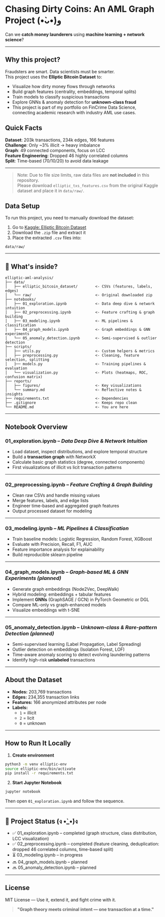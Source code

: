 # Chasing Dirty Coins: An AML Graph Project  (•̀ᴗ•́)و

Can we **catch money launderers** using **machine learning + network science**?

---

## Why this project?
Fraudsters are smart. Data scientists must be smarter.  
This project uses the **Elliptic Bitcoin Dataset** to:

- Visualize how dirty money flows through networks  
- Build graph features (centrality, embeddings, temporal splits)  
- Train models to classify suspicious transactions  
- Explore GNNs & anomaly detection for **unknown-class fraud**  
- This project is part of my portfolio on FinCrime Data Science, connecting academic research with industry AML use cases.

## Quick Facts 
 **Dataset**: 203k transactions, 234k edges, 166 features  
 **Challenge**: Only ~3% illicit → heavy imbalance  
 **Graph**: 49 connected components, focus on LCC  
 **Feature Engineering**: Dropped 46 highly correlated columns  
 **Split**: Time-based (70/10/20) to avoid data leakage  

---
> Note: Due to file size limits, raw data files are **not included** in this repository.  
> Please download `elliptic_txs_features.csv` from the original Kaggle dataset and place it in `data/raw/`.

## Data Setup

To run this project, you need to manually download the dataset:

1. Go to [Kaggle: Elliptic Bitcoin Dataset](https://www.kaggle.com/datasets/ellipticco/elliptic-data-set)  
2. Download the `.zip` file and extract it  
3. Place the extracted `.csv` files into:

```
data/raw/
```

---

## 🧠 What's inside?

```
elliptic-aml-analysis/
├── data/
│   ├── elliptic_bitcoin_dataset/        <- CSVs (features, labels, edges)
│   └── raw/                             <- Original downloaded zip
├── notebooks/
│   ├── 01_exploration.ipynb             <- Data deep dive & network intuition
│   ├── 02_preprocessing.ipynb           <- Feature crafting & graph building
│   ├── 03_modeling.ipynb                <- ML pipelines & classification
│   ├── 04_graph_models.ipynb            <- Graph embeddings & GNN experiments
│   └── 05_anomaly_detection.ipynb       <- Semi-supervised & outlier detection
├── scripts/
│   ├── utils.py                         <- Custom helpers & metrics
│   ├── preprocessing.py                 <- Cleaning, feature selection, splitting
│   ├── models.py                        <- Training pipelines & evaluation
│   └── visualization.py                 <- Plots (heatmaps, ROC, confusion matrix)
├── reports/
│   ├── figures/                         <- Key visualizations
│   └── summary.md                       <- Reflective notes & insights
├── requirements.txt                     <- Dependencies
├── .gitignore                           <- Keeps repo clean
└── README.md                            <- You are here

```

---

## Notebook Overview

### **01_exploration.ipynb** – *Data Deep Dive & Network Intuition*
- Load dataset, inspect distributions, and explore temporal structure  
- Build a **transaction graph** with NetworkX  
- Calculate basic graph statistics (degree, connected components)  
- First visualizations of illicit vs licit transaction patterns  

---

### **02_preprocessing.ipynb** – *Feature Crafting & Graph Building*
- Clean raw CSVs and handle missing values  
- Merge features, labels, and edge lists  
- Engineer time-based and aggregated graph features  
- Output processed dataset for modeling  

---

### **03_modeling.ipynb** – *ML Pipelines & Classification*
- Train baseline models: Logistic Regression, Random Forest, XGBoost  
- Evaluate with Precision, Recall, F1, AUC  
- Feature importance analysis for explainability  
- Build reproducible sklearn pipeline  

---

### **04_graph_models.ipynb** – *Graph-based ML & GNN Experiments* *(planned)*
- Generate graph embeddings (Node2Vec, DeepWalk)  
- Hybrid modeling: embeddings + tabular features  
- Implement **GNNs** (GraphSAGE / GCN) in PyTorch Geometric or DGL  
- Compare ML-only vs graph-enhanced models  
- Visualize embeddings with t-SNE  

---

### **05_anomaly_detection.ipynb** – *Unknown-class & Rare-pattern Detection* *(planned)*
- Semi-supervised learning (Label Propagation, Label Spreading)  
- Outlier detection on embeddings (Isolation Forest, LOF)  
- Time-aware anomaly scoring to detect evolving laundering patterns  
- Identify high-risk **unlabeled** transactions  

---

## About the Dataset

- **Nodes:** 203,769 transactions  
- **Edges:** 234,355 transaction links  
- **Features:** 166 anonymized attributes per node  
- **Labels:**  
  - `1` = illicit  
  - `2` = licit  
  - `0` = unknown  

---

## How to Run It Locally

1. **Create environment**
```bash
python3 -m venv elliptic-env
source elliptic-env/bin/activate
pip install -r requirements.txt
```

2. **Start Jupyter Notebook**
```bash
jupyter notebook
```
Then open `01_exploration.ipynb` and follow the sequence.

---
## 🚧 Project Status (ง •̀_•́)ง

- ✅ 01_exploration.ipynb – completed (graph structure, class distribution, LCC visualization)  
- ✅ 02_preprocessing.ipynb – completed (feature cleaning, deduplication: dropped 46 correlated columns, time-based split)  
- ⏳ 03_modeling.ipynb – in progress  
- 🔜 04_graph_models.ipynb – planned  
- 🔜 05_anomaly_detection.ipynb – planned  

---

## License
MIT License — Use it, extend it, and fight crime with it.  

> **"Graph theory meets criminal intent — one transaction at a time."**
